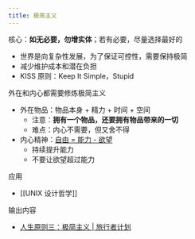```yaml
---
title: 极简主义
---
```


核心：**如无必要，勿增实体**；若有必要，尽量选择最好的

- 世界是向复杂性发展，为了保证可控性，需要保持极简
- 减少维护成本和潜在负担
- KISS 原则：Keep It Simple，Stupid

外在和内心都需要修炼极简主义

- 外在物品：物品本身 + 精力 + 时间 + 空间
  - 注意：**拥有一个物品，还要拥有物品带来的一切**
  - 难点：内心不需要，但又舍不得
- 内心精神：[自由 = 能力 - 欲望](https://www.wujieli.com/blog/weekly/vol9)
  - 持续提升能力
  - 不要让欲望超过能力

应用

- [[UNIX 设计哲学]]

输出内容

- [人生原则三：极简主义 | 旅行者计划](https://www.wujieli.com/blog/life/life-principle-minimalism)
